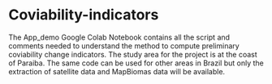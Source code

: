 # Coviability-indicators
The App_demo Google Colab Notebook contains all the script and comments needed to understand the method to compute preliminary coviability change indicators.
The study area for the project is at the coast of Paraiba. The same code can be used for other areas in Brazil but only the extraction of satellite data and MapBiomas data will be available.

